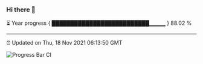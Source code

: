 ### Hi there 👋

⏳ Year progress { ██████████████████████████▁▁▁▁ } 88.02 %

---

⏰ Updated on Thu, 18 Nov 2021 06:13:50 GMT

![Progress Bar CI](https://github.com/liununu/liununu/workflows/Progress%20Bar%20CI/badge.svg)
